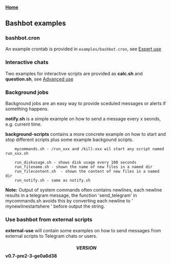 #### [Home](../README.md)

## Bashbot examples

### bashbot.cron
An example crontab is provided in ```examples/bashbot.cron```, see [Expert use](../doc/4_expert.md#Scedule-bashbot-from-Cron)


### Interactive chats
Two examples for interactive scripts are provided as **calc.sh** and **question.sh**, see [Advanced use](../doc/3_advanced.md#Interactive-Chats)

### Background jobs

Background jobs are an easy way to provide sceduled messages or alerts if something happens.

**notify.sh** is a simple example on how to send a message every x seonds, e.g. current time.

**background-scripts** contains a more concrete example on how to start and stop different scripts plus some example backgound scripts.

```
    mycommands.sh - /run_xxx and /kill-xxx wil start any script named run_xxx.sh

    run_diskusage.sh - shows disk usage every 100 seconds
    run_filename.sh	- shown the name of new files in a named dir
    run_filecontent.sh	- shown the content of new files in a named dir
    run_notify.sh - same as notify.sh
```
**Note:** Output of system commands often contains newlines, each newline results in a telegram message, the function 'send_telegram' in
mycommands.sh avoids this by converting each newline to ' mynewlinestartshere ' before output the string.

### Use bashbot from external scripts

**external-use** will contain some examples on how to send messages from external scripts to Telegram chats or users.

#### $$VERSION$$ v0.7-pre2-3-ge0a6d38


